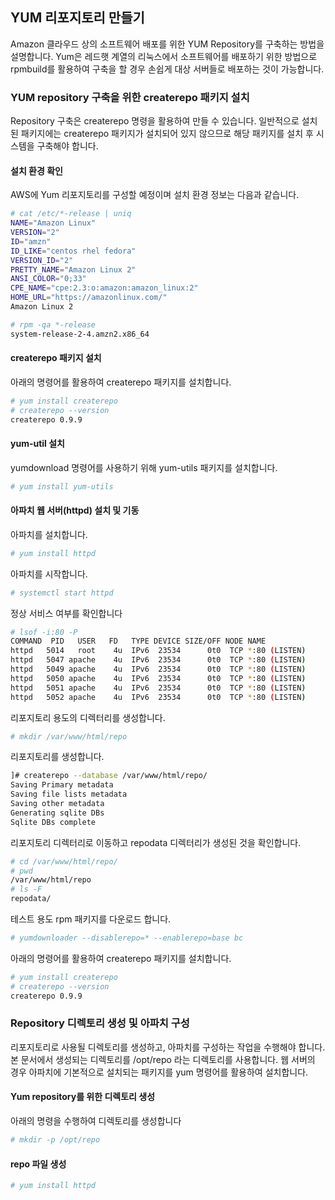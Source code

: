 
## YUM 리포지토리 만들기 
Amazon 클라우드 상의 소프트웨어 배포를 위한 YUM Repository를 구축하는 방법을 설명합니다.
Yum은 레드햇 계열의 리눅스에서 소프트웨어를 배포하기 위한 방법으로 rpmbuild를 활용하여 구축을 할 경우 손쉽게 대상 서버들로 배포하는 것이 가능합니다.

### YUM repository 구축을 위한 createrepo 패키지 설치
Repository 구축은 createrepo 명령을 활용하여 만들 수 있습니다. 일반적으로 설치된 패키지에는 createrepo 패키지가 설치되어 있지 않으므로 해당 패키지를 설치 후 시스템을 구축해야 합니다.

#### 설치 환경 확인 
AWS에 Yum 리포지토리를 구성할 예정이며 설치 환경 정보는 다음과 같습니다. 

```bash
# cat /etc/*-release | uniq
NAME="Amazon Linux"
VERSION="2"
ID="amzn"
ID_LIKE="centos rhel fedora"
VERSION_ID="2"
PRETTY_NAME="Amazon Linux 2"
ANSI_COLOR="0;33"
CPE_NAME="cpe:2.3:o:amazon:amazon_linux:2"
HOME_URL="https://amazonlinux.com/"
Amazon Linux 2

# rpm -qa *-release
system-release-2-4.amzn2.x86_64

```

#### createrepo 패키지 설치

아래의 명령어를 활용하여 createrepo 패키지를 설치합니다.

```bash
# yum install createrepo
# createrepo --version
createrepo 0.9.9
```
#### yum-util 설치

yumdownload 명령어를 사용하기 위해 yum-utils 패키지를 설치합니다.

```bash
# yum install yum-utils
```


#### 아파치 웹 서버(httpd) 설치 및 기동
아파치를 설치합니다. 
```bash
# yum install httpd
```

아파치를 시작합니다. 
```bash
# systemctl start httpd
```

정상 서비스 여부를 확인합니다 
```bash
# lsof -i:80 -P
COMMAND  PID   USER   FD   TYPE DEVICE SIZE/OFF NODE NAME
httpd   5014   root    4u  IPv6  23534      0t0  TCP *:80 (LISTEN)
httpd   5047 apache    4u  IPv6  23534      0t0  TCP *:80 (LISTEN)
httpd   5049 apache    4u  IPv6  23534      0t0  TCP *:80 (LISTEN)
httpd   5050 apache    4u  IPv6  23534      0t0  TCP *:80 (LISTEN)
httpd   5051 apache    4u  IPv6  23534      0t0  TCP *:80 (LISTEN)
httpd   5052 apache    4u  IPv6  23534      0t0  TCP *:80 (LISTEN)

```

리포지토리 용도의 디렉터리를 생성합니다. 
```bash
# mkdir /var/www/html/repo
```

리포지토리를 생성합니다. 
```bash
]# createrepo --database /var/www/html/repo/
Saving Primary metadata
Saving file lists metadata
Saving other metadata
Generating sqlite DBs
Sqlite DBs complete

```

리포지토리 디렉터리로 이동하고 repodata 디렉터리가 생성된 것을 확인합니다. 
```bash
# cd /var/www/html/repo/
# pwd
/var/www/html/repo
# ls -F
repodata/
```

테스트 용도 rpm 패키지를 다운로드 합니다. 
```bash
# yumdownloader --disablerepo=* --enablerepo=base bc
```




아래의 명령어를 활용하여 createrepo 패키지를 설치합니다.

```bash
# yum install createrepo
# createrepo --version
createrepo 0.9.9
```

### Repository 디렉토리 생성 및 아파치 구성
리포지토리로 사용될 디렉토리를 생성하고, 아파치를 구성하는 작업을 수행해야 합니다. 
본 문서에서 생성되는 디렉토리를 /opt/repo 라는 디렉토리를 사용합니다. 
웹 서버의 경우 아파치에 기본적으로 설치되는 패키지를 yum 명령어를 활용하여 설치합니다. 

#### Yum repository를 위한 디렉토리 생성
아래의 명령을 수행하여 디렉토리를 생성합니다
```bash
# mkdir -p /opt/repo
```

#### repo 파일 생성 
```bash
# yum install httpd
```

